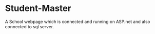 # Student-Master
A School webpage which is connected and running on ASP.net and also connected to sql server.
